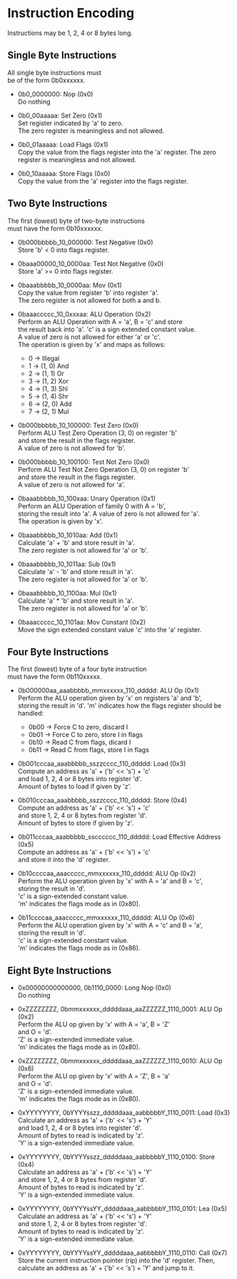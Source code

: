 # Instruction Encoding
Instructions may be 1, 2, 4 or 8 bytes long.


## Single Byte Instructions
All single byte instructions must  
be of the form 0b0xxxxxx.

- 0b0_0000000: Nop (0x0)  
    Do nothing

- 0b0_00aaaaa: Set Zero (0x1)  
    Set register indicated by 'a' to zero.  
    The zero register is meaningless and not allowed.

- 0b0_01aaaaa: Load Flags (0x1)  
    Copy the value from the flags register into the 'a' register.
    The zero register is meaningless and not allowed.

- 0b0_10aaaaa: Store Flags (0x0)  
    Copy the value from the 'a' register into the flags register.


## Two Byte Instructions
The first (lowest) byte of two-byte instructions  
must have the form 0b10xxxxxx.

- 0b000bbbbb_10_000000: Test Negative (0x0)  
    Store 'b' < 0 into flags register.

- 0baaa00000_10_0000aa: Test Not Negative (0x0)  
    Store 'a' >= 0 into flags register.

- 0baaabbbbb_10_0000aa: Mov (0x1)  
    Copy the value from register 'b' into register 'a'.  
    The zero register is not allowed for both a and b.

- 0baaaccccc_10_0xxxaa: ALU Operation (0x2)  
    Perform an ALU Operation with A = 'a', B = 'c' and store  
    the result back into 'a'.
    'c' is a sign extended constant value.  
    A value of zero is not allowed for either 'a' or 'c'.  
    The operation is given by 'x' and maps as follows:
    * 0 -> Illegal
    * 1 -> (1, 0) And
    * 2 -> (1, 1) Or
    * 3 -> (1, 2) Xor
    * 4 -> (1, 3) Shl
    * 5 -> (1, 4) Shr
    * 6 -> (2, 0) Add
    * 7 -> (2, 1) Mul

- 0b000bbbbb_10_100000: Test Zero (0x0)  
    Perform ALU Test Zero Operation (3, 0) on register 'b'  
    and store the result in the flags register.  
    A value of zero is not allowed for 'b'.

- 0b000bbbbb_10_100100: Test Not Zero (0x0)  
    Perform ALU Test Not Zero Operation (3, 0) on register 'b'  
    and store the result in the flags register.  
    A value of zero is not allowed for 'a'.

- 0baaabbbbb_10_100xaa: Unary Operation (0x1)  
    Perform an ALU Operation of family 0 with A = 'b',  
    storing the result into 'a'.
    A value of zero is not allowed for 'a'.  
    The operation is given by 'x'.

- 0baaabbbbb_10_1010aa: Add (0x1)  
    Calculate 'a' + 'b' and store result in 'a'.  
    The zero register is not allowed for 'a' or 'b'.

- 0baaabbbbb_10_1011aa: Sub (0x1)  
    Calculate 'a' - 'b' and store result in 'a'.  
    The zero register is not allowed for 'a' or 'b'.

- 0baaabbbbb_10_1100aa: Mul (0x1)  
    Calculate 'a' * 'b' and store result in 'a'.  
    The zero register is not allowed for 'a' or 'b'.


- 0baaaccccc_10_1101aa: Mov Constant (0x2)  
    Move the sign extended constant value 'c' into the 'a' register.

## Four Byte Instructions
The first (lowest) byte of a four byte instruction  
must have the form 0b110xxxxx.

- 0b000000aa_aaabbbbb_mmxxxxxx_110_ddddd: ALU Op (0x1)  
    Perform the ALU operation given by 'x' on registers 'a' and 'b',  
    storing the result in 'd'.
    'm' indicates how the flags register should be handled:
    * 0b00 -> Force C to zero, discard I
    * 0b01 -> Force C to zero, store I in flags
    * 0b10 -> Read C from flags, dicard I
    * 0b11 -> Read C from flags, store I in flags

- 0b001cccaa_aaabbbbb_sszzcccc_110_ddddd: Load (0x3)  
    Compute an address as 'a' + ('b' << 's') + 'c'  
    and load 1, 2, 4 or 8 bytes into register 'd'.  
    Amount of bytes to load if given by 'z'.

- 0b010cccaa_aaabbbbb_sszzcccc_110_ddddd: Store (0x4)  
    Compute an address as 'a' + ('b' << 's') + 'c'  
    and store 1, 2, 4 or 8 bytes from register 'd'.  
    Amount of bytes to store if given by 'z'.

- 0b011cccaa_aaabbbbb_sscccccc_110_ddddd: Load Effective Address (0x5)  
    Compute an address as 'a' + ('b' << 's') + 'c'  
    and store it into the 'd' register.

- 0b10ccccaa_aaaccccc_mmxxxxxx_110_ddddd: ALU Op (0x2)  
    Perform the ALU operation given by 'x' with A = 'a' and B = 'c',  
    storing the result in 'd'.  
    'c' is a sign-extended constant value.  
    'm' indicates the flags mode as in (0x80).

- 0b11ccccaa_aaaccccc_mmxxxxxx_110_ddddd: ALU Op (0x6)  
    Perform the ALU operation given by 'x' with A = 'c' and B = 'a',  
    storing the result in 'd'.  
    'c' is a sign-extended constant value.  
    'm' indicates the flags mode as in (0x86).

## Eight Byte Instructions

- 0x00000000000000, 0b1110_0000: Long Nop (0x0)  
    Do nothing

- 0xZZZZZZZZ, 0bmmxxxxxx_dddddaaa_aaZZZZZZ_1110_0001: ALU Op (0x2)  
    Perform the ALU op given by 'x' with A = 'a', B = 'Z'  
    and O = 'd'.  
    'Z' is a sign-extended immediate value.  
    'm' indicates the flags mode as in (0x80).

- 0xZZZZZZZZ, 0bmmxxxxxx_dddddaaa_aaZZZZZZ_1110_0010: ALU Op (0x6)  
    Perform the ALU op given by 'x' with A = 'Z', B = 'a'  
    and O = 'd'.  
    'Z' is a sign-extended immediate value.  
    'm' indicates the flags mode as in (0x80).

- 0xYYYYYYYY, 0bYYYYsszz_dddddaaa_aabbbbbY_1110_0011: Load (0x3)  
    Calculate an address as 'a' + ('b' << 's') + 'Y'  
    and load 1, 2, 4 or 8 bytes into register 'd'.  
    Amount of bytes to read is indicated by 'z'.  
    'Y' is a sign-extended immediate value.
    
- 0xYYYYYYYY, 0bYYYYsszz_dddddaaa_aabbbbbY_1110_0100: Store (0x4)  
    Calculate an address as 'a' + ('b' << 's') + 'Y'  
    and store 1, 2, 4 or 8 bytes from register 'd'.  
    Amount of bytes to read is indicated by 'z'.  
    'Y' is a sign-extended immediate value.

- 0xYYYYYYYY, 0bYYYYssYY_dddddaaa_aabbbbbY_1110_0101: Lea (0x5)  
    Calculate an address as 'a' + ('b' << 's') + 'Y'  
    and store 1, 2, 4 or 8 bytes from register 'd'.  
    Amount of bytes to read is indicated by 'z'.  
    'Y' is a sign-extended immediate value.

- 0xYYYYYYYY, 0bYYYYssYY_dddddaaa_aabbbbbY_1110_0110: Call (0x7)
    Store the current instruction pointer (rip) into the 'd' register.
    Then, calculate an address as 'a' + ('b' << 's') + 'Y' and jump to it.
